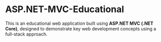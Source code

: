 # ASP.NET-MVC-Educational
This is an educational web application built using **ASP.NET MVC (.NET Core)**, designed to demonstrate key web development concepts using a full-stack approach.
